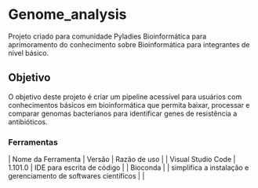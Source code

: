 # Genome_analysis

Projeto criado para comunidade Pyladies Bioinformática para aprimoramento do conhecimento sobre Bioinformática para integrantes de nível básico.


## Objetivo

O objetivo deste projeto é criar um pipeline acessível para usuários com conhecimentos básicos em bioinformática que permita baixar, processar e comparar genomas bacterianos para identificar genes de resistência a antibióticos.

### Ferramentas

| Nome da Ferramenta | Versão | Razão de uso |
| Visual Studio Code | 1.101.0 | IDE para escrita de código |
| Bioconda |  | simplifica a instalação e gerenciamento de softwares científicos |
|

